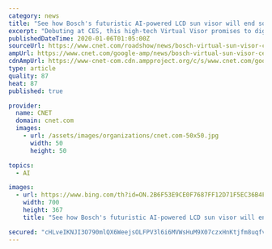 ```yaml
---
category: news
title: "See how Bosch's futuristic AI-powered LCD sun visor will end squinting"
excerpt: "Debuting at CES, this high-tech Virtual Visor promises to digitally fix a glaring problem that's been blinding drivers for nearly a century. Since the dawn of driving, there's been an annoying constant: sun glare. Early motorists squinted and used gloved hands to block the sun's blinding rays, at least until around 95 years ago, when some ..."
publishedDateTime: 2020-01-06T01:05:00Z
sourceUrl: https://www.cnet.com/roadshow/news/bosch-virtual-sun-visor-ces/
ampUrl: https://www.cnet.com/google-amp/news/bosch-virtual-sun-visor-ces/
cdnAmpUrl: https://www-cnet-com.cdn.ampproject.org/c/s/www.cnet.com/google-amp/news/bosch-virtual-sun-visor-ces/
type: article
quality: 87
heat: 87
published: true

provider:
  name: CNET
  domain: cnet.com
  images:
    - url: /assets/images/organizations/cnet.com-50x50.jpg
      width: 50
      height: 50

topics:
  - AI

images:
  - url: https://www.bing.com/th?id=ON.2B6F53E9CE0F7687FF12D71F5EC36B4F
    width: 700
    height: 367
    title: "See how Bosch's futuristic AI-powered LCD sun visor will end squinting"

secured: "cHLveIKNJI3O790mlQX6WeejsOLFPV3l6i6MVWsHuM9X07czxHnKtjfm8uqfvlbFr8pPi9zqeAs4RsA6CuUZwUKWhWGhcpyIpalsMJfa7nYerNavBxrIYOc9Mwj91GtZXJ7pV3EKTnJZzoVyUshJqkDxPzs2tQcvtQ0ZeY0GgJCXt8MNj1jr5FRGmjcNSSH7v+unI/o6SwzQilLv5bU3IWKROdA5jbqjpUjGsaw4cMmjCWVfeR/nEXnFLgM1yP5EFRE3u4zvdIocGj0wimdiRw==;BWHzes7nYeKHGjwGNnN77g=="
---
```


